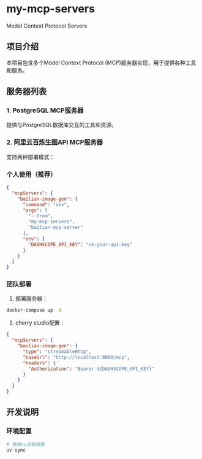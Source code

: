 # my-mcp-servers

Model Context Protocol Servers

## 项目介绍

本项目包含多个Model Context Protocol (MCP)服务器实现，用于提供各种工具和服务。

## 服务器列表

### 1. PostgreSQL MCP服务器

提供与PostgreSQL数据库交互的工具和资源。

### 2. 阿里云百炼生图API MCP服务器

支持两种部署模式：

### 个人使用（推荐）

```json
{
  "mcpServers": {
    "bailian-image-gen": {
      "command": "uvx",
      "args": [
        "--from",
        "my-mcp-servers",
        "bailian-mcp-server"
      ],
      "env": {
        "DASHSCOPE_API_KEY": "sk-your-api-key"
      }
    }
  }
}
```

### 团队部署

1. 部署服务器：

```bash
docker-compose up -d
```

1. cherry studio配置：

```json
{
  "mcpServers": {
    "bailian-image-gen": {
      "type": "streamableHttp",
      "baseUrl": "http://localhost:8000/mcp",
      "headers": {
        "Authorization": "Bearer ${DASHSCOPE_API_KEY}"
      }
    }
  }
}
```

## 开发说明

### 环境配置

```bash
# 使用uv安装依赖
uv sync
```
